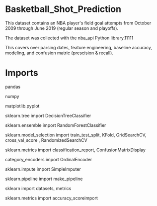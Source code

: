 # Basketball_Shot_Prediction

This dataset contains an NBA player's field goal attempts from October 2009 through June 2019 (regular season and playoffs). 

The dataset was collected with the nba_api Python library.11111

This covers over parsing dates, feature engineering, baseline accuracy, modeling, and confusion matric (prescision & recall).

# Imports

pandas

numpy

matplotlib.pyplot

sklearn.tree import DecisionTreeClassifier

sklearn.ensemble import RandomForestClassifier

sklearn.model_selection import train_test_split, KFold, GridSearchCV, cross_val_score , RandomizedSearchCV

sklearn.metrics import classification_report, ConfusionMatrixDisplay

category_encoders import OrdinalEncoder

sklearn.impute import SimpleImputer

sklearn.pipeline import make_pipeline

sklearn import datasets, metrics

sklearn.metrics import accuracy_scoreimport
